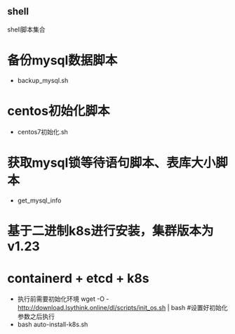 ## shell
shell脚本集合

  # 备份mysql数据脚本
  - backup_mysql.sh  
  
  # centos初始化脚本
  - centos7初始化.sh
  
  # 获取mysql锁等待语句脚本、表库大小脚本
  - get_mysql_info


 # 基于二进制k8s进行安装，集群版本为 v1.23    
 # containerd + etcd + k8s 
   - 执行前需要初始化环境 
     wget -O - http://download.lsythink.online/dl/scripts/init_os.sh | bash
     #设置好初始化参数之后执行
   - bash auto-install-k8s.sh
